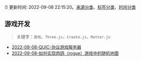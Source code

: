 :alarm_clock: 更新时间: 2022-09-08 22:15:20。[来源分类](../README.md)、[标签分类](../TAGS.md)、[时间分类](../TIMELINE.md)

## 游戏开发


> 关键字：`游戏`、`Three.js`、`Create.js`、`Matter.js`



- [2022-09-08-QUIC-协议游戏服务器](https://www.v2ex.com/t/878739) 
- [2022-09-08-如何实现肉鸽（rogue）游戏中的随机地图](https://www.v2ex.com/t/878733) 